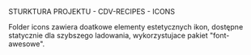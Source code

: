 STURKTURA PROJEKTU - CDV-RECIPES - ICONS


Folder icons zawiera doatkowe elementy estetycznych ikon,
dostępne statycznie dla szybszego ladowania, wykorzystujace pakiet "font-awesowe".